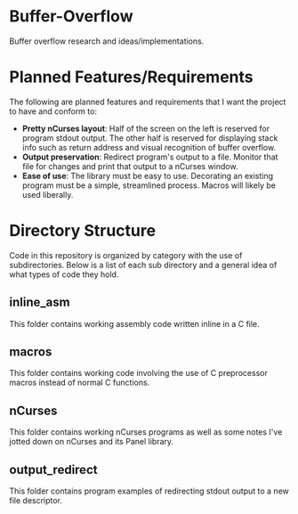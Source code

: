 # Buffer-Overflow
Buffer overflow research and ideas/implementations.

# Planned Features/Requirements

The following are planned features and requirements that I want the project
to have and conform to:

- **Pretty nCurses layout**: Half of the screen on the left is reserved for 
program stdout output. The other half is reserved for displaying stack info
such as return address and visual recognition of buffer overflow.
- **Output preservation**: Redirect program's output to a file. Monitor that file
for changes and print that output to a nCurses window.
- **Ease of use**: The library must be easy to use. Decorating an existing
program must be a simple, streamlined process. Macros will likely be used
liberally.

# Directory Structure

Code in this repository is organized by category with the use of
subdirectories. Below is a list of each sub directory and a general idea
of what types of code they hold.

## inline\_asm

This folder contains working assembly code written inline in a C file.

## macros

This folder contains working code involving the use of C preprocessor macros
instead of normal C functions.

## nCurses

This folder contains working nCurses programs as well as some notes I've jotted
down on nCurses and its Panel library.

## output\_redirect

This folder contains program examples of redirecting stdout output to a new
file descriptor.
